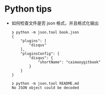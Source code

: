 # Python tips

- 如何检查文件是否 json 格式，并且格式化输出
    ```
    ❯ python -m json.tool book.json
    {
        "plugins": [
            "disqus"
        ],
        "pluginsConfig": {
            "disqus": {
                "shortName": "caimaoygitbook"
            }
        }
    }
    ```

    ```
    ❯ python -m json.tool README.md
    No JSON object could be decoded
    ```

